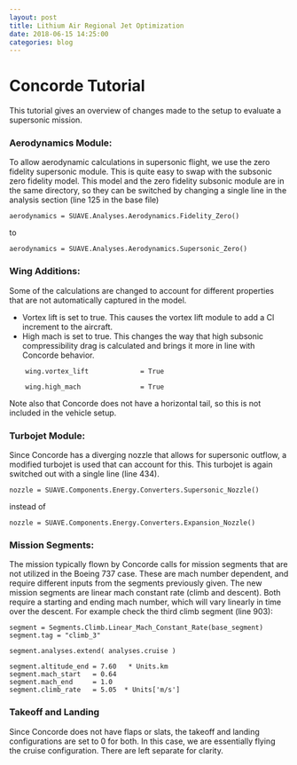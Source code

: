 ```yaml
---
layout: post
title: Lithium Air Regional Jet Optimization
date: 2018-06-15 14:25:00
categories: blog
---
```


# Concorde Tutorial


This tutorial gives an overview of changes made to the setup to evaluate a supersonic mission.

### Aerodynamics Module:

To allow aerodynamic calculations in supersonic flight, we use the zero fidelity supersonic module. This is quite easy to swap with the subsonic zero fidelity model. This model and the zero fidelity subsonic module are in the same directory, so they can be switched by changing a single line in the analysis section (line 125 in the base file)

```
aerodynamics = SUAVE.Analyses.Aerodynamics.Fidelity_Zero()
```

to

```
aerodynamics = SUAVE.Analyses.Aerodynamics.Supersonic_Zero()
```

### Wing Additions:

Some of the calculations are changed to account for different properties that are not automatically captured in the model.

* Vortex lift is set to true. This causes the vortex lift module to add a Cl increment to the aircraft.
* High mach is set to true. This changes the way that high subsonic compressibility drag is calculated and brings it more in line with Concorde behavior.

```
    wing.vortex_lift             = True
```

```
    wing.high_mach               = True
```

Note also that Concorde does not have a horizontal tail, so this is not included in the vehicle setup.

### Turbojet Module:

Since Concorde has a diverging nozzle that allows for supersonic outflow, a modified turbojet is used that can account for this. This turbojet is again switched out with a single line (line 434).

```
nozzle = SUAVE.Components.Energy.Converters.Supersonic_Nozzle()
```

instead of 

```
nozzle = SUAVE.Components.Energy.Converters.Expansion_Nozzle()  
```

### Mission Segments:

The mission typically flown by Concorde calls for mission segments that are not utilized in the Boeing 737 case. These are mach number dependent, and require different inputs from the segments previously given. 
The new mission segments are linear mach constant rate (climb and descent). Both require a starting and ending mach number, which will vary linearly in time over the descent. For example check the third climb segment (line 903):


    segment = Segments.Climb.Linear_Mach_Constant_Rate(base_segment)
    segment.tag = "climb_3"
    
    segment.analyses.extend( analyses.cruise )
    
    segment.altitude_end = 7.60   * Units.km
    segment.mach_start   = 0.64
    segment.mach_end     = 1.0
    segment.climb_rate   = 5.05  * Units['m/s']

### Takeoff and Landing 

Since Concorde does not have flaps or slats, the takeoff and landing configurations are set to 0 for both. In this case, we are essentially flying the cruise configuration. There are left separate for clarity. 

